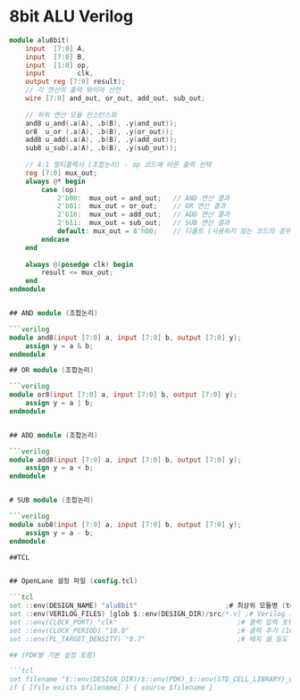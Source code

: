 # 8bit ALU Verilog

```verilog
module alu8bit(
    input  [7:0] A,
    input  [7:0] B,
    input  [1:0] op,
    input        clk,
    output reg [7:0] result);
    // 각 연산의 출력 와이어 선언
    wire [7:0] and_out, or_out, add_out, sub_out;
    
    // 하위 연산 모듈 인스턴스화
    and8 u_and(.a(A), .b(B), .y(and_out));
    or8  u_or (.a(A), .b(B), .y(or_out));
    add8 u_add(.a(A), .b(B), .y(add_out));
    sub8 u_sub(.a(A), .b(B), .y(sub_out));
    
    // 4:1 멀티플렉서 (조합논리) - op 코드에 따른 출력 선택
    reg [7:0] mux_out;
    always @* begin
        case (op)
            2'b00:  mux_out = and_out;   // AND 연산 결과
            2'b01:  mux_out = or_out;    // OR 연산 결과
            2'b10:  mux_out = add_out;   // ADD 연산 결과
            2'b11:  mux_out = sub_out;   // SUB 연산 결과
            default: mux_out = 8'h00;    // 디폴트 (사용하지 않는 코드의 경우 0)
        endcase
    end
   
    always @(posedge clk) begin
        result <= mux_out;
    end
endmodule


## AND module (조합논리)

```verilog
module and8(input [7:0] a, input [7:0] b, output [7:0] y);
    assign y = a & b;
endmodule

## OR module (조합논리)

```verilog
module or8(input [7:0] a, input [7:0] b, output [7:0] y);
    assign y = a | b;
endmodule


## ADD module (조합논리)

```verilog
module add8(input [7:0] a, input [7:0] b, output [7:0] y);
    assign y = a + b;
endmodule


# SUB module (조합논리)

```verilog
module sub8(input [7:0] a, input [7:0] b, output [7:0] y);
    assign y = a - b;
endmodule

##TCL


## OpenLane 설정 파일 (config.tcl)

```tcl
set ::env(DESIGN_NAME) "alu8bit"                      ;# 최상위 모듈명 (top module)
set ::env(VERILOG_FILES) [glob $::env(DESIGN_DIR)/src/*.v] ;# Verilog 소스 파일 경로들
set ::env(CLOCK_PORT) "clk"                              ;# 클럭 입력 포트 이름
set ::env(CLOCK_PERIOD) "10.0"                           ;# 클럭 주기 (10ns = 100MHz)
set ::env(PL_TARGET_DENSITY) "0.7"                       ;# 배치 셀 밀도

## (PDK별 기본 설정 포함)

```tcl
set filename "$::env(DESIGN_DIR)/$::env(PDK)_$::env(STD_CELL_LIBRARY)_config.tcl"
if { [file exists $filename] } { source $filename }

